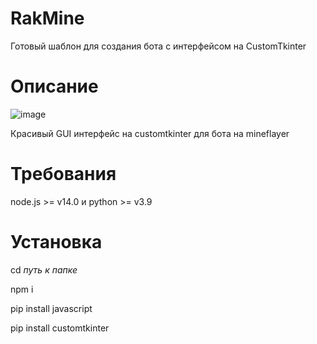 # RakMine
Готовый шаблон для создания бота с интерфейсом на CustomTkinter

# Описание
![image](https://www.blast.hk/attachments/198976/)

Красивый GUI интерфейс на customtkinter для бота на mineflayer

# Требования
node.js >= v14.0 и python >= v3.9

# Установка

cd *путь к папке*

npm i

pip install javascript

pip install customtkinter
